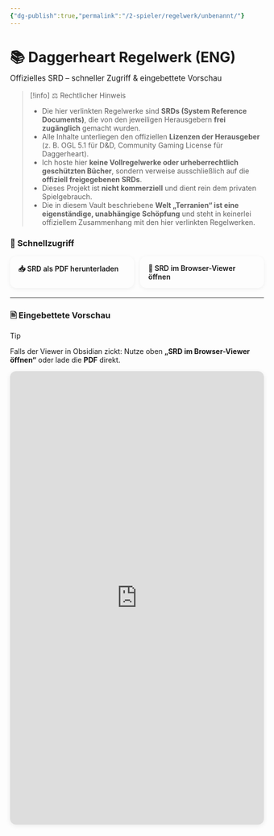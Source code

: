```yaml
---
{"dg-publish":true,"permalink":"/2-spieler/regelwerk/unbenannt/"}
---
```



<!-- Page styles (nur für diese Datei) -->
<style>
.page-srd h1 { margin-bottom:.25rem }
.page-srd .sub { color:var(--text-muted); font-size:.95rem; margin:.1rem 0 1rem }
.page-srd .action-grid{
  display:grid; grid-template-columns:repeat(auto-fit,minmax(240px,1fr));
  gap:.8rem; margin:1rem 0 1.2rem
}
.page-srd .btn{
  display:inline-block; text-decoration:none; border-radius:.8rem;
  padding:.9rem 1rem; border:1px solid var(--background-modifier-border);
  background:var(--background-primary); box-shadow:0 2px 8px rgba(0,0,0,.06);
  font-weight:600
}
.page-srd .btn:hover{ transform:translateY(-1px) }
.page-srd .btn:active{ transform:translateY(0) }
.page-srd .pdf-frame{
  border:1px solid var(--background-modifier-border);
  border-radius:12px; overflow:hidden;
  box-shadow:0 2px 10px rgba(0,0,0,.08); margin-top:.5rem
}
.page-srd .pdf-frame iframe{ width:100%; height:min(85vh,900px); border:0 }
.page-srd .section{ margin:1.25rem 0 .5rem }
.page-srd hr{ border:0; border-top:1px solid var(--background-modifier-border); margin:1.1rem 0 }
</style>

<div class="page-srd">

# 📚 Daggerheart Regelwerk (ENG)
<div class="sub">Offizielles SRD – schneller Zugriff & eingebettete Vorschau</div>

> [!info] ⚖️ Rechtlicher Hinweis
> - Die hier verlinkten Regelwerke sind **SRDs (System Reference Documents)**, die von den jeweiligen Herausgebern **frei zugänglich** gemacht wurden.  
> - Alle Inhalte unterliegen den offiziellen **Lizenzen der Herausgeber** (z. B. OGL 5.1 für D&D, Community Gaming License für Daggerheart).  
> - Ich hoste hier **keine Vollregelwerke oder urheberrechtlich geschützten Bücher**, sondern verweise ausschließlich auf die **offiziell freigegebenen SRDs**.  
> - Dieses Projekt ist **nicht kommerziell** und dient rein dem privaten Spielgebrauch.  
> - Die in diesem Vault beschriebene **Welt „Terranien“ ist eine eigenständige, unabhängige Schöpfung** und steht in keinerlei offiziellem Zusammenhang mit den hier verlinkten Regelwerken.

<div class="section"></div>

### 🚀 Schnellzugriff
<div class="action-grid">
  <a class="btn" href="https://cdn.jsdelivr.net/gh/LucLes91/terranien@main/public/DH_Regelwerk.pdf">📥 SRD als PDF herunterladen</a>
  <a class="btn" href="https://mozilla.github.io/pdf.js/web/viewer.html?file=https%3A%2F%2Fcdn.jsdelivr.net%2Fgh%2FLucLes91%2Fterranien%40main%2Fpublic%2FDH_Regelwerk.pdf#zoom=page-width">🔎 SRD im Browser-Viewer öffnen</a>
</div>

<hr/>

### 🖹 Eingebettete Vorschau
> [!tip]
> Falls der Viewer in Obsidian zickt: Nutze oben **„SRD im Browser-Viewer öffnen“** oder lade die **PDF** direkt.

<div class="pdf-frame">
  <iframe
    src="https://mozilla.github.io/pdf.js/web/viewer.html?file=https%3A%2F%2Fcdn.jsdelivr.net%2Fgh%2FLucLes91%2Fterranien%40main%2Fpublic%2FDH_Regelwerk.pdf#zoom=page-width"
    title="Daggerheart SRD – Vorschau">
  </iframe>
</div>

</div>
